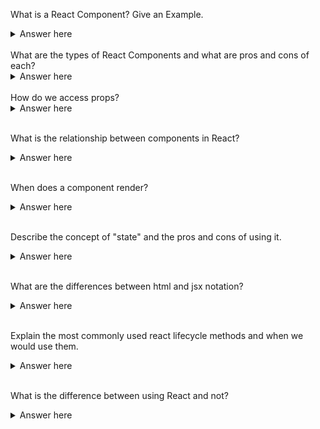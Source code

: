 
What is a React Component? Give an Example.
<details>
  <summary>Answer here</summary>
  A React Component is a function that returns a single react element, a repeatable part of a website. Examples might include a form, navbar, list, list item.
</details>
<br>
What are the types of React Components and what are pros and cons of each?

<details>
  <summary>Answer here</summary>
  The two types of React Components are Functional versus Stateful Class Components. Functional components are preferred if possible because of simplicity, however Stateful Class Components can be used to manage the state of a particular element if necessary. A recurrent example of a Stateful Class Component is with a Form, where the inputs should be managed by state.
</details>
<br>
How do we access props?

<details>
  <summary>Answer here</summary>
Props are properties passed down from the parent component. Within a functional component, props are accessed directly with the argument props, or destructured keys of props. Within a stateful class component props are accessed with this.props (after a constructor is built with props as an arguement and super(props){} is within that constructor)
</details>
<br>

What is the relationship between components in React?

<details>
  <summary>Answer here</summary>
  parent-child relationship tree like relationship where props are passed from the parents and used in the components

</details>
<br>


When does a component render?

<details>
  <summary>Answer here</summary>
  1. When the state changes
	1. Parent's props changes
	1. Component mounts the first time(when the page loads)

</details>
<br>

Describe the concept of "state" and the pros and cons of using it.

<details>
  <summary>Answer here</summary>
  1. State are objects that stores the information about a component.
  1. States must be kept simple. States are the objects which determine components rendering and behavior.
  1. accessed by this.state()
  1. pros - powerful, render the components easily with state
  1. cons - can be heavy

</details>
<br>

What are the differences between html and jsx notation?

<details>
  <summary>Answer here</summary>
  JSX (Java Script XML) allows one to inject javascript into html notation and is used by React to generate more dynamic html. HTML is similar, but does not allow javascript outside of script tags.
</details>
<br>

Explain the most commonly used react lifecycle methods and when we would use them.

<details>
  <summary>Answer here</summary>
  componendDidMount() - Commonly used to load data with an ajax call. May set state in this method.
  componendWillReceiveProps() - Used to trigger state changes based on changes to particular props. May set state.
</details>
<br>

What is the difference between using React and not?

<details>
  <summary>Answer here</summary>
  React is a stronger tool when it comes to handeling state; it has an entire lifecycle system that allows your code to be more dynamic and 'react' to changes more efficiently. However, writing your code with a typical MCV model is also efficient depending on how dynamic your pages are.
</details>
<br>
